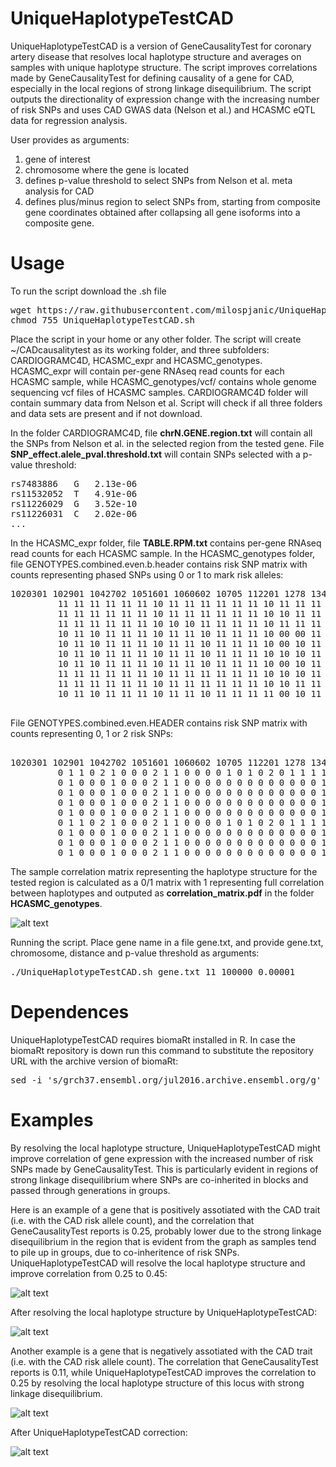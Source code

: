 # UniqueHaplotypeTestCAD

UniqueHaplotypeTestCAD is a version of GeneCausalityTest for coronary artery disease that resolves local haplotype structure and averages on samples with unique haplotype structure. The script improves correlations made by GeneCausalityTest for defining causality of a gene for CAD, especially in the local regions of strong linkage disequilibrium. The script outputs the directionality of expression change with the increasing number of risk SNPs and uses CAD GWAS data (Nelson et al.) and HCASMC eQTL data for regression analysis.

User provides as arguments:

1. gene of interest
2. chromosome where the gene is located
3. defines p-value threshold to select SNPs from Nelson et al. meta analysis for CAD 
4. defines plus/minus region to select SNPs from, starting from composite gene coordinates obtained after collapsing all gene isoforms into a composite gene.

# Usage

To run the script download the .sh file
<pre>
wget https://raw.githubusercontent.com/milospjanic/UniqueHaplotypeTestCAD/master/UniqueHaplotypeTestCAD.sh
chmod 755 UniqueHaplotypeTestCAD.sh
</pre>

Place the script in your home or any other folder. The script will create ~/CADcausalitytest as its working folder, and three subfolders: CARDIOGRAMC4D, HCASMC_expr and HCASMC_genotypes. HCASMC_expr will contain per-gene RNAseq read counts for each HCASMC sample, while HCASMC_genotypes/vcf/ contains whole genome sequencing vcf files of HCASMC samples. CARDIOGRAMC4D folder will contain summary data from Nelson et al. Script will check if all three folders and data sets are present and if not download.

In the folder CARDIOGRAMC4D, file **chrN.GENE.region.txt** will contain all the SNPs from Nelson et al. in the selected region from the tested gene. File **SNP_effect.alele_pval.threshold.txt** will contain SNPs selected with a p-value threshold:

<pre>
rs7483886	G	2.13e-06
rs11532052	T	4.91e-06
rs11226029	G	3.52e-10
rs11226031	C	2.02e-06
...
</pre>

In the HCASMC_expr folder, file **TABLE.RPM.txt** contains per-gene RNAseq read counts for each HCASMC sample. In the HCASMC_genotypes folder, file GENOTYPES.combined.even.b.header contains risk SNP matrix with counts representing phased SNPs using 0 or 1 to mark risk alleles:

<pre>
1020301 102901 1042702 1051601 1060602 10705 112201 1278 1346 1347 1369 1386 1448 1483 1497 1522 1559 1576 1587 1596 177089 1795 1923 200212 2030801 2040401 20805 2102 2109 2115 2135 2139 2161 2228 2282 2305 2356 24156 2435 2463 2477 2510 289727 2989 3003 3100203 3101801 313605 59386145 59885590 7103002 8072501 8100901 9052004 9070202 9071501 9090701 CA1401
         11 11 11 11 11 11 10 11 11 11 11 11 11 10 11 11 11 10 10 10 11 11 11 11 10 11 11 11 10 11 11 10 11 11 11 11 10 11 11 11 11 11 11 11 00 10 10 10 11 11 10 11 11 11 11 10 10 10
         11 11 11 11 11 11 10 11 11 11 11 11 11 10 10 11 11 10 10 10 11 11 11 11 10 11 11 11 10 11 11 10 11 11 11 11 10 10 11 11 11 11 11 11 00 10 10 10 11 11 10 11 11 11 11 10 10 10
         11 11 11 11 11 11 10 10 10 11 11 11 11 10 11 11 11 10 10 10 11 10 11 11 10 11 11 11 10 11 11 10 11 11 11 11 10 10 11 11 11 10 11 11 00 10 10 11 11 11 10 11 11 11 11 10 10 10
         10 11 10 11 11 11 10 11 11 10 11 11 11 10 00 00 11 10 10 00 10 10 11 00 10 11 11 11 10 10 10 10 11 11 10 11 00 10 10 11 11 11 11 11 00 10 10 10 11 11 10 10 11 11 11 10 10 10
         10 11 10 11 11 11 10 11 11 10 11 11 11 10 00 10 11 10 10 00 10 10 11 00 10 11 11 11 10 10 10 10 11 11 10 11 00 10 10 11 11 11 11 11 00 10 10 10 11 11 10 10 11 11 11 10 10 10
         10 11 10 11 11 11 10 11 11 10 11 11 11 10 10 10 11 10 10 00 10 10 11 00 10 11 11 11 10 10 10 10 11 11 10 11 00 10 10 11 11 11 11 11 00 10 10 10 11 11 10 10 11 11 11 10 10 10
         10 11 10 11 11 11 10 11 11 10 11 11 11 10 00 10 11 10 10 00 10 10 11 00 10 11 11 11 10 10 10 10 11 11 10 11 00 10 10 11 11 11 11 11 00 10 10 10 11 11 10 10 11 11 11 10 10 10
         11 11 11 11 11 11 10 11 11 11 11 11 11 10 10 10 11 10 10 10 11 11 11 11 10 11 11 11 10 11 11 10 11 11 11 11 10 10 11 11 11 11 11 11 00 10 10 10 11 11 10 11 11 11 11 10 10 10
         11 11 11 11 11 11 10 11 11 11 11 11 11 10 10 11 11 10 10 10 11 11 11 11 10 11 11 11 10 11 11 10 11 11 11 11 10 10 11 11 11 11 11 11 00 10 10 10 11 11 10 11 11 11 11 10 10 10
         10 11 10 11 11 11 10 11 11 10 11 11 11 11 00 10 11 10 10 00 10 10 11 00 10 11 11 11 10 10 10 10 11 11 10 11 00 10 10 ...

</pre>

File GENOTYPES.combined.even.HEADER contains risk SNP matrix with counts representing 0, 1 or 2 risk SNPs:

<pre>

1020301 102901 1042702 1051601 1060602 10705 112201 1278 1346 1347 1369 1386 1448 1483 1497 1522 1559 1576 1587 1596 177089 1795 1923 200212 2030801 2040401 20805 2102 2109 2115 2135 2139 2161 2228 2282 2305 2356 24156 2435 2463 2477 2510 289727 2989 3003 3100203 3101801 313605 59386145 59885590 7103002 8072501 8100901 9052004 9070202 9071501 9090701 CA1401
         0 1 1 0 2 1 0 0 0 2 1 1 0 0 0 0 1 0 1 0 2 0 1 1 1 1 0 1 0 1 1 0 2 2 1 0 1 1 2 1 2 0 1 1 0 1 2 1 2 0 1 0 0 1 0 1 1 0
         0 1 0 0 0 1 0 0 0 2 1 1 0 0 0 0 0 0 0 0 0 0 0 0 0 1 0 0 0 1 1 0 0 0 0 0 0 0 2 0 2 0 1 1 0 1 1 1 2 0 1 0 0 0 0 1 0 0
         0 1 0 0 0 1 0 0 0 2 1 1 0 0 0 0 0 0 0 0 0 0 0 0 0 1 0 0 0 1 1 0 0 0 0 0 0 0 2 0 2 0 1 1 0 1 1 1 2 0 1 0 0 0 0 1 0 0
         0 1 0 0 0 1 0 0 0 2 1 1 0 0 0 0 0 0 0 0 0 0 0 0 0 1 0 0 0 1 1 0 0 0 0 0 0 0 2 0 2 0 1 1 0 1 1 1 2 0 1 0 0 0 0 1 0 0
         0 1 0 0 0 1 0 0 0 2 1 1 0 0 0 0 0 0 0 0 0 0 0 0 0 1 0 0 0 1 1 0 0 0 0 0 0 0 2 0 2 0 1 1 0 1 1 1 2 0 1 0 0 0 0 1 0 0
         0 1 1 0 2 1 0 0 0 2 1 1 0 0 0 0 1 0 1 0 2 0 1 1 1 1 0 1 0 1 1 0 2 2 1 0 1 1 2 1 2 0 1 1 0 1 2 1 2 0 1 0 0 1 0 1 1 0
         0 1 0 0 0 1 0 0 0 2 1 1 0 0 0 0 0 0 0 0 0 0 0 0 0 1 0 0 0 1 1 0 0 0 0 0 0 0 2 0 2 0 1 1 0 1 1 1 2 0 1 0 0 0 0 1 0 0
         0 1 0 0 0 1 0 0 0 2 1 1 0 0 0 0 0 0 0 0 0 0 0 0 0 1 0 0 0 1 1 0 0 0 0 0 0 0 2 0 2 0 1 1 0 1 1 1 2 0 1 0 0 0 0 1 0 0
         0 1 0 0 0 1 0 0 0 2 1 1 0 0 0 0 0 0 0 0 0 0 0 0 0 1 0 0 0 1 1 0 0 0 0 0 0 0 2 0 2 0 1 1 0 1 1 1 2 0 1 0 0 0 0 1 0 0
</pre>

The sample correlation matrix representing the haplotype structure for the tested region is calculated as a 0/1 matrix with 1 representing full correlation between haplotypes and outputed as **correlation_matrix.pdf** in the folder **HCASMC_genotypes**.

![alt text](https://github.com/milospjanic/UniqueHaplotypeTestCAD/blob/master/correlation_matrix.png)

Running the script. Place gene name in a file gene.txt, and provide gene.txt, chromosome, distance and p-value threshold as arguments:

<pre>
./UniqueHaplotypeTestCAD.sh gene.txt 11 100000 0.00001
</pre>

# Dependences

UniqueHaplotypeTestCAD requires biomaRt installed in R. In case the biomaRt repository is down run this command to substitute the repository URL with the archive version of biomaRt:

<pre>
sed -i 's/grch37.ensembl.org/jul2016.archive.ensembl.org/g' UniqueHaplotypeTestCAD.sh
</pre>

# Examples

By resolving the local haplotype structure, UniqueHaplotypeTestCAD might improve correlation of gene expression with the increased number of risk SNPs made by GeneCausalityTest. This is particularly evident in regions of strong linkage disequilibrium where SNPs are co-inherited in blocks and passed through generations in groups. 

Here is an example of a gene that is positively assotiated with the CAD trait (i.e. with the CAD risk allele count), and the correlation that GeneCausalityTest reports is 0.25, probably lower due to the strong linkage disequilibrium in the region that is evident from the graph as samples tend to pile up in groups, due to co-inheritence of risk SNPs. UniqueHaplotypeTestCAD will resolve the local haplotype structure and improve correlation from 0.25 to 0.45:

![alt text](https://github.com/milospjanic/UniqueHaplotypeTestCAD/blob/master/gene1_cad_causality_test.png)

After resolving the local haplotype structure by UniqueHaplotypeTestCAD:

![alt text](https://github.com/milospjanic/UniqueHaplotypeTestCAD/blob/master/gene1_unique_haplotype_test.png)

Another example is a gene that is negatively assotiated with the CAD trait (i.e. with the CAD risk allele count). The correlation that GeneCausalityTest reports is 0.11, while UniqueHaplotypeTestCAD improves the correlation to 0.25 by resolving the local haplotype structure of this locus with strong linkage disequilibrium.

![alt text](https://github.com/milospjanic/UniqueHaplotypeTestCAD/blob/master/gene2_cad_causality_test.png)

After UniqueHaplotypeTestCAD correction:

![alt text](https://github.com/milospjanic/UniqueHaplotypeTestCAD/blob/master/gene2_unique_haplotype_test.png)

